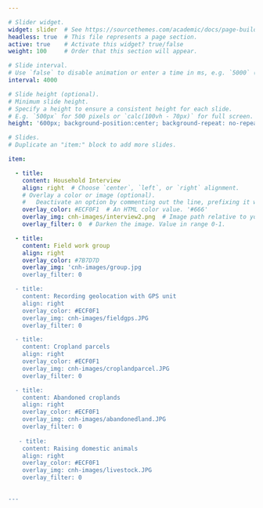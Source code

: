 ```yaml
---

# Slider widget.
widget: slider  # See https://sourcethemes.com/academic/docs/page-builder/
headless: true  # This file represents a page section.
active: true    # Activate this widget? true/false
weight: 100     # Order that this section will appear.

# Slide interval.
# Use `false` to disable animation or enter a time in ms, e.g. `5000` (5s).
interval: 4000

# Slide height (optional).
# Minimum slide height.
# Specify a height to ensure a consistent height for each slide.
# E.g. `500px` for 500 pixels or `calc(100vh - 70px)` for full screen. # calc(150%)
height: '600px; background-position:center; background-repeat: no-repeat; background-size: cover'

# Slides.
# Duplicate an "item:" block to add more slides.

item:

  - title:
    content: Household Interview
    align: right  # Choose `center`, `left`, or `right` alignment.
    # Overlay a color or image (optional).
    #   Deactivate an option by commenting out the line, prefixing it with `#`.
    overlay_color: #ECF0F1  # An HTML color value. '#666'
    overlay_img: cnh-images/interview2.png  # Image path relative to your `static/media/` folder. headers/bubbles-wide.jpg
    overlay_filter: 0  # Darken the image. Value in range 0-1.

  - title: 
    content: Field work group
    align: right
    overlay_color: #7B7D7D
    overlay_img: 'cnh-images/group.jpg
    overlay_filter: 0

  - title:
    content: Recording geolocation with GPS unit
    align: right
    overlay_color: #ECF0F1
    overlay_img: cnh-images/fieldgps.JPG
    overlay_filter: 0

  - title:
    content: Cropland parcels
    align: right
    overlay_color: #ECF0F1
    overlay_img: cnh-images/croplandparcel.JPG
    overlay_filter: 0

  - title:
    content: Abandoned croplands
    align: right
    overlay_color: #ECF0F1
    overlay_img: cnh-images/abandonedland.JPG
    overlay_filter: 0
 
   - title: 
    content: Raising domestic animals
    align: right
    overlay_color: #ECF0F1
    overlay_img: cnh-images/livestock.JPG
    overlay_filter: 0
    

---
```



